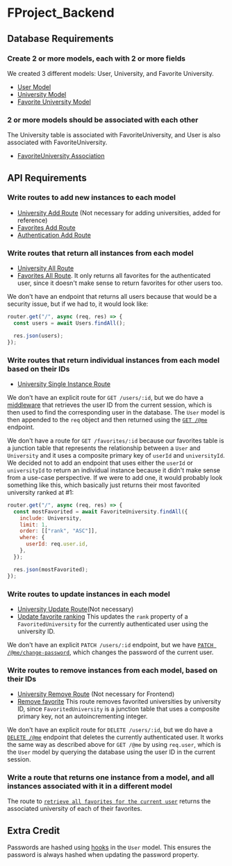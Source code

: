 # FProject_Backend

## Database Requirements

### Create 2 or more models, each with 2 or more fields

We created 3 different models: User, University, and Favorite University.

- [User Model](https://github.com/Shion1314/FProject_Backend/blame/5e21ff3b0a51f8b61e3a5936663cdd5462a5e620/Database/Model/User.js#L52C3-L52C23)
- [University Model](https://github.com/Shion1314/FProject_Backend/blame/f7d71b1a7126afa421354afb84579e6da3bc8b40/Database/Model/University.js#L41)
- [Favorite University Model](https://github.com/Shion1314/FProject_Backend/blame/bc9b5776a66c3f24a27529c96ea21dc231b35919/Database/Model/FavoriteUniversity.js#L35)

### 2 or more models should be associated with each other

The University table is associated with FavoriteUniversity, and User is also associated with FavoriteUniversity.

- [FavoriteUniversity Association](https://github.com/Shion1314/FProject_Backend/blame/1bca2c60900c1228a0a133d4d6d933ceac8b44c0/Database/Model/FavoriteUniversity.js#L41-L49)

## API Requirements

### Write routes to add new instances to each model

- [University Add Route](https://github.com/Shion1314/FProject_Backend/blame/65e0d6ee8714af3d767f2356ebf98021513bc1e9/Route/university.js#L165-L168)
  (Not necessary for adding universities, added for reference)
- [Favorites Add Route](https://github.com/Shion1314/FProject_Backend/blame/31de35e74306a8d4a39ba5e590fab3eafba2371e/Route/favorites.js#L30-L66)
- [Authentication Add Route](https://github.com/Shion1314/FProject_Backend/blame/0898717aec2db2aa0ac5cdb0c9596ebdc5aa1248/Route/auth.js#L78-L126)

### Write routes that return all instances from each model

- [University All Route](https://github.com/Shion1314/FProject_Backend/blame/c08eb4e07b14d187a003bf4c575b8a1d3c96c100/Route/university.js#L144-L163)
- [Favorites All Route](https://github.com/Shion1314/FProject_Backend/blame/1c06565335ca935d2ba199186a8c9232a8fe729a/Route/favorites.js#L16-L28). It only returns all favorites for the authenticated user, since it doesn't make sense to return favorites for other users too.

We don't have an endpoint that returns all users because that would be a security issue, but if we had to, it would look like:
```javascript
router.get("/", async (req, res) => {
  const users = await Users.findAll();

  res.json(users);
});
```

### Write routes that return individual instances from each model based on their IDs

- [University Single Instance Route](https://github.com/Shion1314/FProject_Backend/blame/9380034f2a7bf4612869cd575603ee1cfda56e37/Route/university.js#L9-L12)

We don't have an explicit route for `GET /users/:id`, but we do have a [middleware](https://github.com/Shion1314/FProject_Backend/blob/main/Middleware/require-user.js#L3) that retrieves the user ID from the current session, which is then used to find the corresponding user in the database. The `User` model is then appended to the `req` object and then returned using the [`GET /@me`](https://github.com/Shion1314/FProject_Backend/blob/main/Route/%40me.js#L16) endpoint.

We don't have a route for `GET /favorites/:id` because our favorites table is a junction table that represents the relationship between a `User` and `University` and it uses a composite primary key of `userId` and `universityId`. We decided not to add an endpoint that uses either the `userId` or `universityId` to return an individual instance because it didn't make sense from a use-case perspective. If we were to add one, it would probably look something like this, which basically just returns their most favorited university ranked at #1:
```javascript
router.get("/", async (req, res) => {
  const mostFavorited = await FavoriteUniversity.findAll({
    include: University,
    limit: 1,
    order: [["rank", "ASC"]],
    where: {
      userId: req.user.id,
    },
  });

  res.json(mostFavorited);
});
```

### Write routes to update instances in each model

- [University Update Route](https://github.com/Shion1314/FProject_Backend/blame/3bcdbb78a03114295c27dafdc7fb9d1492c5e1f0/Route/university.js#L165-L168)(Not necessary)
- [Update favorite ranking](https://github.com/Shion1314/FProject_Backend/blob/main/Route/favorites.js#L87) This updates the `rank` property of a `FavoritedUniversity` for the currently authenticated user using the university ID.

We don't have an explicit `PATCH /users/:id` endpoint, but we have [`PATCH /@me/change-password`](https://github.com/Shion1314/FProject_Backend/blob/main/Route/%40me.js#L71), which changes the password of the current user.

### Write routes to remove instances from each model, based on their IDs

- [University Remove Route](https://github.com/Shion1314/FProject_Backend/blame/1343159512e1fa47ae829e74f63a8481bb9e52c9/Route/university.js#L170-L178)
  (Not necessary for Frontend)
- [Remove favorite](https://github.com/Shion1314/FProject_Backend/blob/main/Route/favorites.js#L68) This route removes favorited universities by university ID, since `FavoritedUniversity` is a junction table that uses a composite primary key, not an autoincrementing integer.

We don't have an explicit route for `DELETE /users/:id`, but we do have a [`DELETE /@me`](https://github.com/Shion1314/FProject_Backend/blob/main/Route/%40me.js#L27) endpoint that deletes the currently authenticated user. It works the same way as described above for `GET /@me` by using `req.user`, which is the `User` model by querying the database using the user ID in the current session.

### Write a route that returns one instance from a model, and all instances associated with it in a different model

The route to [`retrieve all favorites for the current user`](https://github.com/Shion1314/FProject_Backend/blob/main/Route/favorites.js#L16) returns the associated university of each of their favorites.

## Extra Credit

Passwords are hashed using [hooks](https://github.com/Shion1314/FProject_Backend/blob/main/Database/Model/User.js#L56-L71) in the `User` model. This ensures the password is always hashed when updating the password property.
